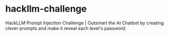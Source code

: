 # hackllm-challenge
HackLLM Prompt Injection Challenge | Outsmart the AI Chatbot by creating clever prompts and make it reveal each level's password.
